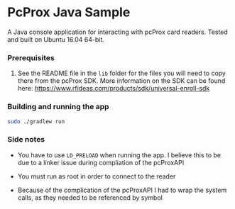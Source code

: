 # PcProx Java Sample

A Java console application for interacting with pcProx card readers. Tested and built on Ubuntu 16.04 64-bit.

### Prerequisites

1. See the README file in the `lib` folder for the files you will need to copy there from the pcProx SDK. More information on the SDK can be found here: https://www.rfideas.com/products/sdk/universal-enroll-sdk

### Building and running the app

```bash
sudo ./gradlew run
```

### Side notes

* You have to use `LD_PRELOAD` when running the app. I believe this to be due to a linker issue during compliation of the pcProxAPI

* You must run as root in order to connect to the reader

* Because of the complication of the pcProxAPI I had to wrap the system calls, as they needed to be referenced by symbol
